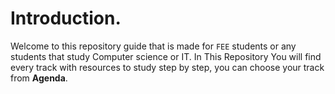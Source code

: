 # Introduction.
Welcome to this repository guide that is made for `FEE` students or any students that study Computer science or IT.
In This Repository You will find every track with resources to study step by step, you can choose your track from **Agenda**.

